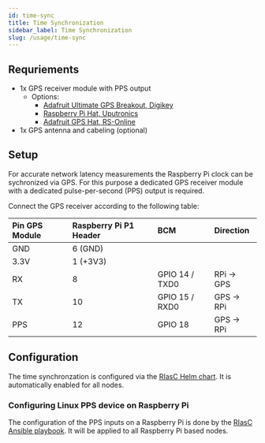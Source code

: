 ```yaml
---
id: time-sync
title: Time Synchronization
sidebar_label: Time Synchronization
slug: /usage/time-sync
---
```


## Requriements

- 1x GPS receiver module with PPS output
  - Options:
    - [Adafruit Ultimate GPS Breakout, Digikey](https://www.digikey.com/en/products/detail/adafruit-industries-llc/746/5353613)
    - [Raspberry Pi Hat, Uputronics](https://store.uputronics.com/index.php?route=product/product&path=60_64&product_id=81)
    - [Adafruit GPS Hat, RS-Online](https://de.rs-online.com/web/p/raspberry-pi-hats-und-add-ons/1245481/?cm_mmc=de-ds-_-web-_-ds%3Adiscover-de%3Aall-technologies-de%3Araspberry-pi-de%3Aadd-gps-time-and-location-to-a-raspberry-pi-project-de_fp-_-1245481)
- 1x GPS antenna and cabeling (optional)


## Setup

For accurate network latency measurements the Raspberry Pi clock can be sychronized via GPS.
For this purpose a dedicated GPS receiver module with a dedicated pulse-per-second (PPS) output is required.

Connect the GPS receiver according to the following table:

| Pin GPS Module | Raspberry Pi P1 Header | BCM            | Direction  |
|:--             |:--                     |:--             |:--         |
| GND            | 6 (GND)                |                |            |
| 3.3V           | 1 (+3V3)               |                |            |
| RX             | 8                      | GPIO 14 / TXD0 | RPi -> GPS |
| TX             | 10                     | GPIO 15 / RXD0 | GPS -> RPi |
| PPS            | 12                     | GPIO 18        | GPS -> RPi |


## Configuration

The time synchronzation is configured via the [RIasC Helm chart](https://github.com/ERIGrid2/charts/tree/master/charts/riasc/templates/time-sync
).
It is automatically enabled for all nodes.


### Configuring Linux PPS device on Raspberry Pi

The configuration of the PPS inputs on a Raspberry Pi is done by the [RIasC Ansible playbook](https://github.com/ERIGrid2/riasc-ansible/tree/master/roles/rpi-gps-sync).
It will be applied to all Raspberry Pi based nodes.
